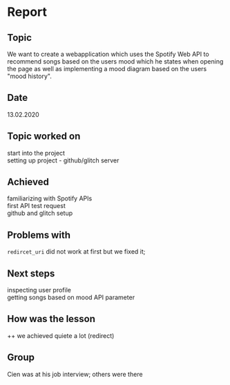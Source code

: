 # Report
## Topic
We want to create a webapplication which uses the Spotify Web API to recommend songs based on the users mood which he states when opening the page as well as implementing a mood diagram based on the users "mood history".
## Date 
13.02.2020

## Topic worked on
start into the project<br/>
setting up project - github/glitch server

## Achieved 
familiarizing with Spotify APIs<br/>
first API test request<br/>
github and glitch setup 

## Problems with
`redircet_uri` did not work at first but we fixed it;

## Next steps
inspecting user profile<br/>
getting songs based on mood API parameter

## How was the lesson 
++ we achieved quiete a lot (redirect)

## Group
Cien was at his job interview; others were there
 

